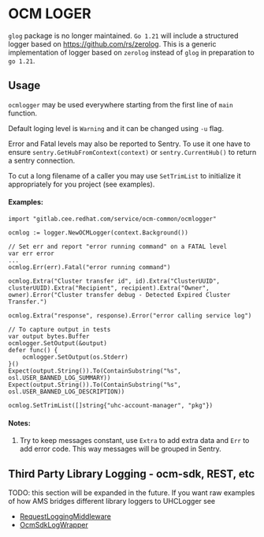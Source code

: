 # OCM LOGER

`glog` package is no longer maintained. `Go 1.21` will include a structured logger based on https://github.com/rs/zerolog. This is a generic implementation of logger based on `zerolog` instead of `glog` in preparation to `go 1.21`.

## Usage

`ocmlogger` may be used everywhere starting from the first line of `main` function.

Default loging level is `Warning` and it can be changed using `-u` flag.

Error and Fatal levels may also be reported to Sentry. To use it one have to ensure `sentry.GetHubFromContext(context)` or `sentry.CurrentHub()` to return a sentry connection.

To cut a long filename of a caller you may use `SetTrimList` to initialize it appropriately for you project (see examples).

#### Examples:

```
import "gitlab.cee.redhat.com/service/ocm-common/ocmlogger"

ocmlog := logger.NewOCMLogger(context.Background())

// Set err and report "error running command" on a FATAL level
var err error
... 
ocmlog.Err(err).Fatal("error running command")

ocmlog.Extra("Cluster transfer id", id).Extra("ClusterUUID", clusterUUID).Extra("Recipient", recipient).Extra("Owner", owner).Error("Cluster transfer debug - Detected Expired Cluster Transfer.")

ocmlog.Extra("response", response).Error("error calling service log")

// To capture output in tests
var output bytes.Buffer
ocmlogger.SetOutput(&output)
defer func() {
    ocmlogger.SetOutput(os.Stderr)
}()
Expect(output.String()).To(ContainSubstring("%s", osl.USER_BANNED_LOG_SUMMARY))
Expect(output.String()).To(ContainSubstring("%s", osl.USER_BANNED_LOG_DESCRIPTION))

ocmlog.SetTrimList([]string{"uhc-account-manager", "pkg"})
```

#### Notes:

1. Try to keep messages constant, use `Extra` to add extra data and `Err` to add error code. This way messages will be grouped in Sentry. 

## Third Party Library Logging - ocm-sdk, REST, etc

TODO: this section will be expanded in the future. If you want raw examples of how AMS bridges different library loggers to UHCLogger see
* [RequestLoggingMiddleware](https://gitlab.cee.redhat.com/service/uhc-account-manager/-/blob/98c1d5d841b06e3b0d5d7bc2d803dad7c0d600b6/pkg/server/logging/request_logging_middleware.go)
* [OcmSdkLogWrapper](https://gitlab.cee.redhat.com/service/uhc-account-manager/-/blob/98c1d5d841b06e3b0d5d7bc2d803dad7c0d600b6/pkg/logger/ocm_sdk_log_wrapper.go)
